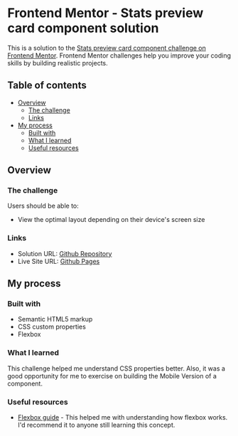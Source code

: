 # Frontend Mentor - Stats preview card component solution

This is a solution to the [Stats preview card component challenge on Frontend Mentor](https://www.frontendmentor.io/challenges/stats-preview-card-component-8JqbgoU62). Frontend Mentor challenges help you improve your coding skills by building realistic projects.

## Table of contents

- [Overview](#overview)
  - [The challenge](#the-challenge)
  - [Links](#links)
- [My process](#my-process)
  - [Built with](#built-with)
  - [What I learned](#what-i-learned)
  - [Useful resources](#useful-resources)

## Overview

### The challenge

Users should be able to:

- View the optimal layout depending on their device's screen size

### Links

- Solution URL: [Github Repository](https://github.com/AlexandraMol/preview_card_challenge)
- Live Site URL: [Github Pages](https://alexandramol.github.io/preview_card_challenge/)

## My process

### Built with

- Semantic HTML5 markup
- CSS custom properties
- Flexbox

### What I learned

This challenge helped me understand CSS properties better. Also, it was a good opportunity for me to exercise on building the Mobile Version of a component.

### Useful resources

- [Flexbox guide](https://css-tricks.com/snippets/css/a-guide-to-flexbox/) - This helped me with understanding how flexbox works. I'd recommend it to anyone still learning this concept.
